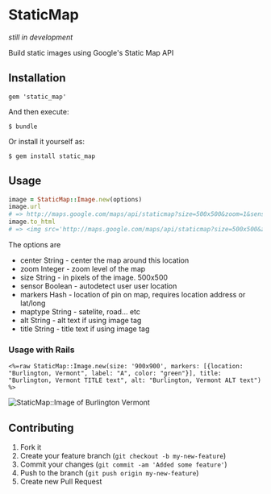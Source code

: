 # StaticMap

_still in development_

Build static images using Google's Static Map API

## Installation

    gem 'static_map'

And then execute:

    $ bundle

Or install it yourself as:

    $ gem install static_map

## Usage

```ruby
image = StaticMap::Image.new(options)
image.url
# => http://maps.google.com/maps/api/staticmap?size=500x500&zoom=1&sensor=true
image.to_html
# => <img src='http://maps.google.com/maps/api/staticmap?size=500x500&zoom=1&sensor=true' title='' alt=''/>
```

The options are

* center String   - center the map around this location
* zoom Integer    - zoom level of the map
* size String     - in pixels of the image. 500x500
* sensor Boolean  - autodetect user user location
* markers Hash    - location of pin on map, requires location address or lat/long
* maptype String  - satelite, road... etc
* alt String      - alt text if using image tag
* title String    - title text if using image tag

### Usage with Rails

```erb
<%=raw StaticMap::Image.new(size: '900x900', markers: [{location: "Burlington, Vermont", label: "A", color: "green"}], title: "Burlington, Vermont TITLE text", alt: "Burlington, Vermont ALT text") %>
```
![StaticMap::Image of Burlington Vermont](http://maps.google.com/maps/api/staticmap?size=900x900&zoom=1&sensor=true&markers=color:green|label:A|Burlington,%20Vermont)

## Contributing

1. Fork it
2. Create your feature branch (`git checkout -b my-new-feature`)
3. Commit your changes (`git commit -am 'Added some feature'`)
4. Push to the branch (`git push origin my-new-feature`)
5. Create new Pull Request
